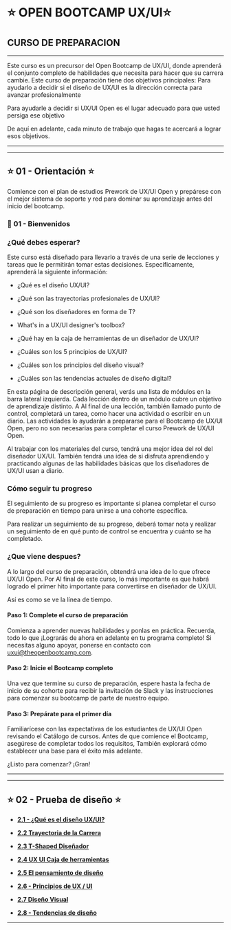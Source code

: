 # :star: OPEN BOOTCAMP UX/UI:star:

## CURSO DE PREPARACION

---

Este curso es un precursor del Open Bootcamp de UX/UI, donde aprenderá el conjunto completo de habilidades que necesita para hacer que su carrera cambie. Este curso de preparación tiene dos objetivos principales:
Para ayudarlo a decidir si el diseño de UX/UI es la dirección correcta para avanzar profesionalmente

Para ayudarle a decidir si UX/UI Open es el lugar adecuado para que usted persiga ese objetivo

De aquí en adelante, cada minuto de trabajo que hagas te acercará a lograr esos objetivos.

---
---

## :star: 01 - Orientación :star:

Comience con el plan de estudios Prework de UX/UI Open y prepárese con el mejor sistema de soporte y red para dominar su aprendizaje antes del inicio del bootcamp.

### :stars:  01 - Bienvenidos 

### ¿Qué debes esperar?

Este curso está diseñado para llevarlo a través de una serie de lecciones y tareas que le permitirán tomar estas decisiones. Específicamente, aprenderá la siguiente información:

- ¿Qué es el diseño UX/UI?

- ¿Qué son las trayectorias profesionales de UX/UI?

- ¿Qué son los diseñadores en forma de T?

- What's in a UX/UI designer's toolbox?

- ¿Qué hay en la caja de herramientas de un diseñador de UX/UI?

- ¿Cuáles son los 5 principios de UX/UI?

- ¿Cuáles son los principios del diseño visual?

- ¿Cuáles son las tendencias actuales de diseño digital?

En esta página de descripción general, verás una lista de módulos en la barra lateral izquierda. Cada lección dentro de un módulo cubre un objetivo de aprendizaje distinto. A Al final de una lección, también llamado punto de control, completará un tarea, como hacer una actividad o escribir en un diario. Las actividades lo ayudarán a prepararse para el Bootcamp de UX/UI Open, pero no son necesarias para completar el curso Prework de UX/UI Open.

Al trabajar con los materiales del curso, tendrá una mejor idea del rol del diseñador UX/UI. También tendrá una idea de si disfruta aprendiendo y practicando algunas de las habilidades básicas que los diseñadores de UX/UI usan a diario.

### Cómo seguir tu progreso

El seguimiento de su progreso es importante si planea completar el curso de preparación en tiempo para unirse a una cohorte específica.

Para realizar un seguimiento de su progreso, deberá tomar nota y realizar un seguimiento de en qué punto de control se encuentra y cuánto se ha completado.

### ¿Que viene despues?

A lo largo del curso de preparación, obtendrá una idea de lo que ofrece UX/UI Open. Por Al final de este curso, lo más importante es que habrá logrado el primer hito importante para convertirse en diseñador de UX/UI.

Así es como se ve la línea de tiempo.




#### Paso 1: Complete el curso de preparación

Comienza a aprender nuevas habilidades y ponlas en práctica. Recuerda, todo lo que ¡Lograrás de ahora en adelante en tu programa completo! Si necesitas alguno apoyar, ponerse en contacto con [uxui@theopenbootcamp.com](uxui@theopenbootcamp.com).


#### Paso 2: Inicie el Bootcamp completo

Una vez que termine su curso de preparación, espere hasta la fecha de inicio de su cohorte para recibir la invitación de Slack y las instrucciones para comenzar su bootcamp de parte de nuestro equipo.


#### Paso 3: Prepárate para el primer día
Familiarícese con las expectativas de los estudiantes de UX/UI Open revisando el Catálogo de cursos. Antes de que comience el Bootcamp, asegúrese de completar todos los requisitos, También explorará cómo establecer una base para el éxito más adelante.

¿Listo para comenzar? ¡Gran!



---
---

## :star: 02 - Prueba de diseño :star:

- [**2.1 - ¿Qué es el diseño UX/UI?**](https://github.com/eugenia1984/DisenoUX-UI/blob/main/open_bootcamp_ux_ui/curso_de_preparacion/2.1.que_es_el_dise%C3%B1o.md)

- [**2.2 Trayectoria de la Carrera**](https://github.com/eugenia1984/DisenoUX-UI/blob/main/open_bootcamp_ux_ui/curso_de_preparacion/2.2trayectoria_de_carrera.md)

- [**2.3 T-Shaped Diseñador**](https://github.com/eugenia1984/DisenoUX-UI/blob/main/open_bootcamp_ux_ui/curso_de_preparacion/2.3_t-shaped_diseniador.md)

- [**2.4 UX UI Caja de herramientas**](https://github.com/eugenia1984/DisenoUX-UI/blob/main/open_bootcamp_ux_ui/curso_de_preparacion/2.4_ux_ui_caja_de_herramientas.md)


- [**2.5 El pensamiento de diseño**](https://github.com/eugenia1984/DisenoUX-UI/blob/main/open_bootcamp_ux_ui/curso_de_preparacion/2.5_el_pensamiento_de_disenio.md)

- [**2.6 - Principios de UX / UI**](https://github.com/eugenia1984/DisenoUX-UI/blob/main/open_bootcamp_ux_ui/curso_de_preparacion/2.6_principios_de_ux_ui.md)

- [**2.7 Diseño Visual**](https://github.com/eugenia1984/DisenoUX-UI/blob/main/open_bootcamp_ux_ui/curso_de_preparacion/2.7_disenio_visual.md)

- [**2.8 - Tendencias de diseño**]()

---
